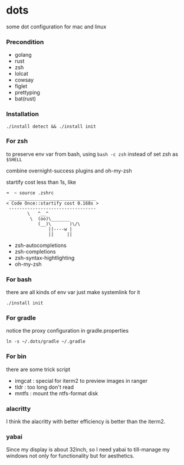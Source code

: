 # dots

some dot configuration for mac and linux

### Precondition

- golang
- rust
- zsh
- lolcat
- cowsay
- figlet
- prettyping
- bat(rust)

### Installation

```
./install detect && ./install init
```

### For zsh

to preserve env var from bash, using `bash -c zsh` instead of set zsh as `$SHELL`

combine overnight-success plugins and oh-my-zsh

startify cost less than 1s, like

```
➜  ~ source .zshrc
 _________________________________
< Code Once::startify cost 0.168s >
 ---------------------------------
        \   ^__^
         \  (oo)\_______
            (__)\       )\/\
                ||----w |
                ||     ||
```

- zsh-autocompletions
- zsh-completions
- zsh-syntax-hightlighting
- oh-my-zsh

### For bash

there are all kinds of env var just make systemlink for it

```
./install init
```

### For gradle

notice the proxy configuration in gradle.properties

```
ln -s ~/.dots/gradle ~/.gradle
```

### For bin

there are some trick script

- imgcat : special for iterm2 to preview images in ranger
- tldr : too long don't read
- mntfs : mount the ntfs-format disk

### alacritty

I think the alacritty with better efficiency is better than the iterm2.

### yabai

Since my display is about 32inch, so I need yabai to till-manage my windows not only for functionality but for aesthetics.

